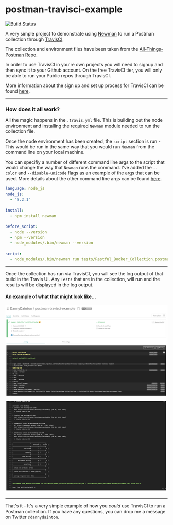 # postman-travisci-example

[![Build Status](https://travis-ci.org/DannyDainton/postman-travisci-example.svg?branch=master)](https://travis-ci.org/DannyDainton/postman-travisci-example)

A very simple project to demonstrate using [Newman](https://github.com/postmanlabs/newman) to run a Postman collection through [TravisCI](https://travis-ci.org/).

The collection and environment files have been taken from the [All-Things-Postman Repo](https://github.com/DannyDainton/All-Things-Postman).

In order to use TravisCI in you're own projects you will need to signup and then sync it to your Github account. On the free TravisCI tier, you will only be able to run your Public repos through TravisCI.

More information about the sign up and set up process for TravisCI can be found [here](https://docs.travis-ci.com/user/getting-started).

---

### How does it all work?

All the magic happens in the `.travis.yml` file. This is building out the node environment and installing the required `Newman` module needed to run the collection file.

Once the node environment has been created, the `script` section is run - This would be run in the same way that you would run `Newman` from the command line on your local machine.

You can specifiy a number of different command line args to the script that would change the way that `Newman` runs the command. I've added the `--color` and `--disable-unicode` flags as an example of the args that can be used. More details about the other command line args can be found [here](https://github.com/postmanlabs/newman#command-line-options). 

```yml
language: node_js
node_js:
  - "8.2.1"

install:
  - npm install newman

before_script:
  - node --version
  - npm --version
  - node_modules/.bin/newman --version

script:
  - node_modules/.bin/newman run tests/Restful_Booker_Collection.postman_collection.json -e tests/Restful_Booker_Environment.postman_environment.json --color auto --disable-unicode
```

---

Once the collection has run via TravisCI, you will see the log output of that build in the Travis UI. Any `Tests` that are in the collection, will run and the results will be displayed in the log output.

#### An example of what that might look like...

![Travis_Environment_Setup](/public/Travis_Environment_Setup.PNG)


![Collection_Tests](/public/Collection_Tests.PNG)

---

That's it - It's a very simple example of how you *could* use TravisCI to run a Postman collection. If you have any questions, you can drop me a message on Twitter `@dannydainton`.